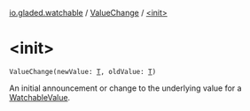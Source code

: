 [io.gladed.watchable](../index.md) / [ValueChange](index.md) / [&lt;init&gt;](./-init-.md)

# &lt;init&gt;

`ValueChange(newValue: `[`T`](index.md#T)`, oldValue: `[`T`](index.md#T)`)`

An initial announcement or change to the underlying value for a [WatchableValue](../-watchable-value/index.md).

